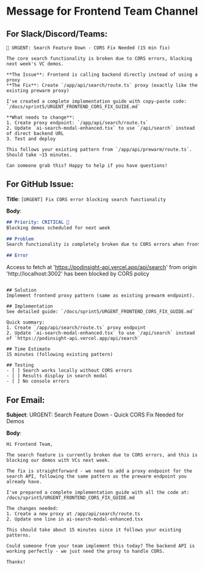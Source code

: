 # Message for Frontend Team Channel

## For Slack/Discord/Teams:

```
🚨 URGENT: Search Feature Down - CORS Fix Needed (15 min fix)

The core search functionality is broken due to CORS errors, blocking next week's VC demos.

**The Issue**: Frontend is calling backend directly instead of using a proxy
**The Fix**: Create `/app/api/search/route.ts` proxy (exactly like the existing prewarm proxy)

I've created a complete implementation guide with copy-paste code:
`/docs/sprint5/URGENT_FRONTEND_CORS_FIX_GUIDE.md`

**What needs to change**:
1. Create proxy endpoint: `/app/api/search/route.ts`
2. Update `ai-search-modal-enhanced.tsx` to use `/api/search` instead of direct backend URL
3. Test and deploy

This follows your existing pattern from `/app/api/prewarm/route.ts`. Should take ~15 minutes.

Can someone grab this? Happy to help if you have questions!
```

## For GitHub Issue:

**Title**: `[URGENT] Fix CORS error blocking search functionality`

**Body**:
```markdown
## Priority: CRITICAL 🚨
Blocking demos scheduled for next week

## Problem
Search functionality is completely broken due to CORS errors when frontend calls backend directly.

## Error
```
Access to fetch at 'https://podinsight-api.vercel.app/api/search' from origin 'http://localhost:3002' has been blocked by CORS policy
```

## Solution
Implement frontend proxy pattern (same as existing prewarm endpoint).

## Implementation
See detailed guide: `/docs/sprint5/URGENT_FRONTEND_CORS_FIX_GUIDE.md`

Quick summary:
1. Create `/app/api/search/route.ts` proxy endpoint
2. Update `ai-search-modal-enhanced.tsx` to use `/api/search` instead of `https://podinsight-api.vercel.app/api/search`

## Time Estimate
15 minutes (following existing pattern)

## Testing
- [ ] Search works locally without CORS errors
- [ ] Results display in search modal
- [ ] No console errors
```

## For Email:

**Subject**: URGENT: Search Feature Down - Quick CORS Fix Needed for Demos

**Body**:
```
Hi Frontend Team,

The search feature is currently broken due to CORS errors, and this is blocking our demos with VCs next week.

The fix is straightforward - we need to add a proxy endpoint for the search API, following the same pattern as the prewarm endpoint you already have.

I've prepared a complete implementation guide with all the code at:
/docs/sprint5/URGENT_FRONTEND_CORS_FIX_GUIDE.md

The changes needed:
1. Create a new proxy at /app/api/search/route.ts
2. Update one line in ai-search-modal-enhanced.tsx

This should take about 15 minutes since it follows your existing patterns.

Could someone from your team implement this today? The backend API is working perfectly - we just need the proxy to handle CORS.

Thanks!
```
